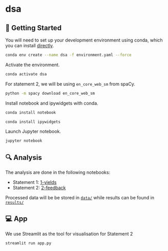 # dsa


## 🔧 Getting Started

You will need to set up your development environment using conda, which you can install [directly](https://docs.conda.io/projects/conda/en/latest/user-guide/install/index.html).

```bash
conda env create --name dsa -f environment.yaml --force
```

Activate the environment.
```bash
conda activate dsa
```

For statement 2, we will be using `en_core_web_sm` from spaCy.
```bash
python -m spacy download en_core_web_sm
```

Install notebook and ipywidgets with conda.
```bash
conda install notebook
```
```bash
conda install ipywidgets
```

Launch Jupyter notebook.
```bash
jupyter notebook
```


## 🔍 Analysis

The analysis are done in the following notebooks:
- Statement 1: [1-yields](./1-yields.ipynb)
- Statement 2: [2-feedback](./2-feedback.ipynb)


Processed data will be be stored in [`data/`](./data/) while results can be found in [`results/`](./results/)



## 💻 App

We use Streamlit as the tool for visualisation for Statement 2
```bash
streamlit run app.py
```
